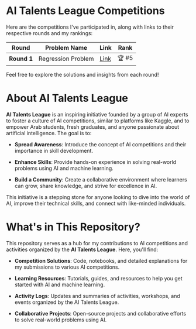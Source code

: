 # AI Talents League Competitions  
Here are the competitions I've participated in, along with links to their respective rounds and my rankings:  

| Round | Problem Name | Link | Rank |
|-------|-------------|------|------|
| **Round 1** | Regression Problem | [Link](https://www.kaggle.com/competitions/ai-talents-league-round-1) | 🏆 #5 |

Feel free to explore the solutions and insights from each round!


# About AI Talents League
**AI Talents League** is an inspiring initiative founded by a group of AI experts to foster a culture of AI competitions, similar to platforms like Kaggle, and to empower Arab students, fresh graduates, and anyone passionate about artificial intelligence. The goal is to:

* **Spread Awareness**: Introduce the concept of AI competitions and their importance in skill development.

* **Enhance Skills**: Provide hands-on experience in solving real-world problems using AI and machine learning.

* **Build a Community**: Create a collaborative environment where learners can grow, share knowledge, and strive for excellence in AI.

This initiative is a stepping stone for anyone looking to dive into the world of AI, improve their technical skills, and connect with like-minded individuals.


# What's in This Repository?
This repository serves as a hub for my contributions to AI competitions and activities organized by the **AI Talents League**. Here, you'll find:

* **Competition Solutions**: Code, notebooks, and detailed explanations for my submissions to various AI competitions.

* **Learning Resources**: Tutorials, guides, and resources to help you get started with AI and machine learning.

* **Activity Logs**: Updates and summaries of activities, workshops, and events organized by the AI Talents League.

* **Collaborative Projects**: Open-source projects and collaborative efforts to solve real-world problems using AI.
